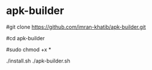 # apk-builder




#git clone https://github.com/imran-khatib/apk-builder.git

#cd apk-builder

#sudo chmod +x *

./install.sh
./apk-builder.sh
